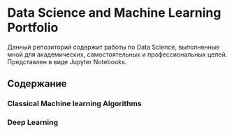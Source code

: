 # Data Science and Machine Learning Portfolio
Данный репозиторий содержит работы по Data Science, выполненные мной для академических, самостоятельных и профессиональных целей. Представлен в виде Jupyter Notebooks.
## Содержание
### Classical Machine learning Algorithms

### Deep Learning
